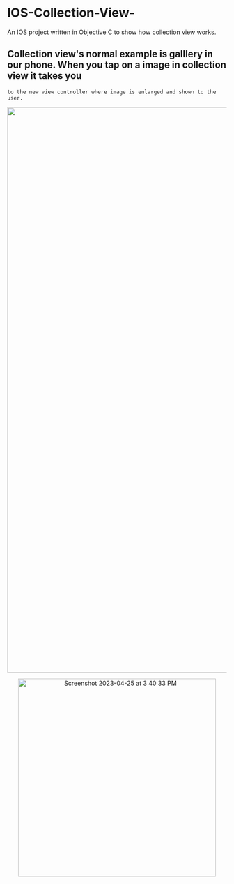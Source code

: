 # IOS-Collection-View-
An IOS project written in Objective C to show how collection view works. 
## Collection view's normal example is galllery in our phone. When you tap on a image in collection view it takes you  
    to the new view controller where image is enlarged and shown to the user.
<p align="center">
<img width="1296" alt="Screenshot 2023-04-25 at 3 40 21 PM" src="https://user-images.githubusercontent.com/48135129/234248656-3bff2021-b774-4833-8620-808cf7516a05.png">
</p>

<p align="center">
<img width="454" alt="Screenshot 2023-04-25 at 3 40 33 PM" src="https://user-images.githubusercontent.com/48135129/234248664-906ce74f-c137-4373-8152-58fcff956583.png">
</p>
